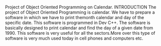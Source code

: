 Project of Object Oriented Programming on Calendar.
INTRODUCTION
    The project of Object Oriented Programming is calendar. We have to prepare a software in which we have to print themonth calendar and day of the specific date. 
This software is programmed in Dev C++. The software is basically designed to print calendar and find the day of a given date from 1990.
This software is very useful for all the sectors.More over this type of software is very much used today in cell phones and computers etc.


